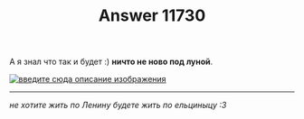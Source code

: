 ﻿---
title: "Answer 11730"
se.owner.user_id: 23344
se.owner.display_name: "timob256"
se.owner.link: "https://ru.meta.stackoverflow.com/users/23344/timob256"
se.answer_id: 11730
se.question_id: 11558
se.post_type: answer
se.is_accepted: False
---
<p>А я знал что так и будет :) <strong>ничто не ново под луной</strong>.</p>
<p><a href="https://i.stack.imgur.com/GfXrW.jpg" rel="nofollow noreferrer"><img src="https://i.stack.imgur.com/GfXrW.jpg" alt="введите сюда описание изображения" /></a></p>
<hr />
<p><em>не хотите жить по Ленину будете жить по ельциныцу :3</em></p>
